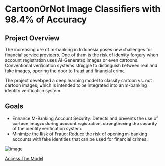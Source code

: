 # CartoonOrNot Image Classifiers with 98.4% of Accuracy
## Project Overview
The increasing use of m-banking in Indonesia poses new challenges for financial service providers. One of them is the risk of identity forgery when account registration uses AI-Generated images or even cartoons. Conventional verification systems struggle to distinguish between real and fake images, opening the door to fraud and financial crime.

The project developed a deep learning model to classify cartoon vs. not cartoon images, which is intended to be integrated into an m-banking identity verification system.

## Goals
- Enhance M-Banking Account Security: Detects and prevents the use of cartoon images during account registration, strengthening the security of the identity verification system.
- Minimize the Risk of Fraud: Reduce the risk of opening m-banking accounts with fake identities that can be used for financial crimes.

![image](https://github.com/user-attachments/assets/b8481bc9-a8a2-4ff5-bae0-0c06175b63e3)

[Access The Model](https://huggingface.co/spaces/Libidrave/CartoonOrNot)
